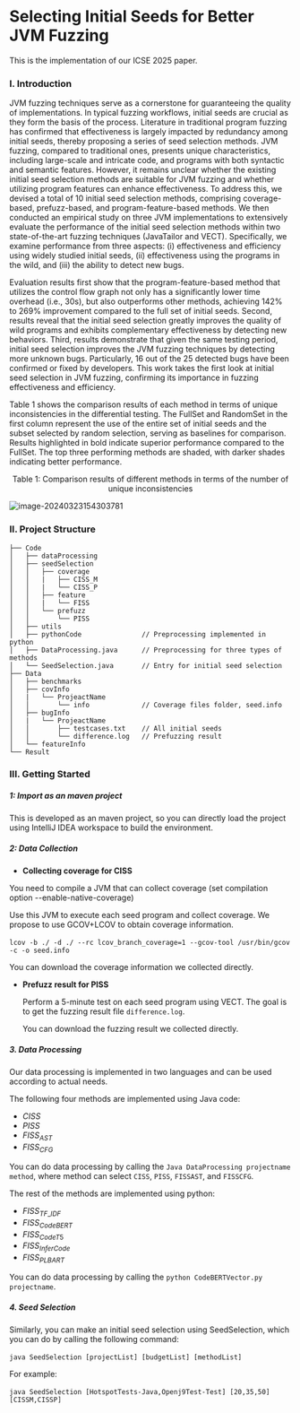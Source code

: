 # Selecting Initial Seeds for Better JVM Fuzzing

This is the implementation of our ICSE 2025 paper.

### I. Introduction

JVM fuzzing techniques serve as a cornerstone for guaranteeing the quality of implementations. In typical fuzzing workflows, initial seeds are crucial as they form the basis of the process. Literature in traditional program fuzzing has confirmed that effectiveness is largely impacted by redundancy among initial seeds, thereby proposing a series of seed selection methods. JVM fuzzing, compared to traditional ones, presents unique characteristics, including large-scale and intricate code, and programs with both syntactic and semantic features. However, it remains unclear whether the existing initial seed selection methods are suitable for JVM fuzzing and whether utilizing program features can enhance effectiveness. To address this, we devised a total of 10 initial seed selection methods, comprising coverage-based, prefuzz-based, and program-feature-based methods. We then conducted an empirical study on three JVM implementations to extensively evaluate the performance of the initial seed selection methods within two state-of-the-art fuzzing techniques (JavaTailor and VECT). Specifically, we examine performance from three aspects: (i) effectiveness and efficiency using widely studied initial seeds, (ii) effectiveness using the programs in the wild, and (iii) the ability to detect new bugs. 

Evaluation results first show that the program-feature-based method that utilizes the control flow graph not only has a significantly lower time overhead (i.e., 30s), but also outperforms other methods, achieving 142% to 269% improvement compared to the full set of initial seeds. Second, results reveal that the initial seed selection greatly improves the quality of wild programs and exhibits complementary effectiveness by detecting new behaviors. Third, results demonstrate that given the same testing period, initial seed selection improves the JVM fuzzing techniques by detecting more unknown bugs. Particularly, 16 out of the 25 detected bugs have been confirmed or fixed by developers. This work takes the first look at initial seed selection in JVM fuzzing, confirming its importance in fuzzing effectiveness and efficiency.

Table 1 shows the comparison results of each method in terms of unique inconsistencies in the differential testing. The FullSet and RandomSet in the first column represent the use of the entire set of initial seeds and the subset selected by random selection, serving as baselines for comparison. Results highlighted in bold indicate superior performance compared to the FullSet. The top three performing methods are shaded, with darker shades indicating better performance.

<p align="center">Table 1: Comparison results of different methods in terms of the number of unique inconsistencies</p>

![image-20240323154303781](https://ningmo.oss-cn-beijing.aliyuncs.com/img/image-20240323154303781.png)

### II. Project Structure

```
├── Code
│   ├── dataProcessing  
│   ├── seedSelection 
│   │   ├── coverage
│   │   |   ├── CISS_M
│   │   |   └── CISS_P
│   │   ├── feature
│   │   |   └── FISS
│   │   └── prefuzz
│   │       └── PISS
│   ├── utils
│   ├── pythonCode               // Preprocessing implemented in python
│   ├── DataProcessing.java      // Preprocessing for three types of methods
│   └── SeedSelection.java       // Entry for initial seed selection
├── Data
│   ├── benchmarks
│   ├── covInfo
│   |   └── ProjeactName
│   │       └── info             // Coverage files folder, seed.info
│   ├── bugInfo
│   |   └── ProjeactName
│   │       ├── testcases.txt    // All initial seeds
│   │       └── difference.log   // Prefuzzing result
│   └── featureInfo
└── Result
```



### III. Getting Started

##### 1: Import as an maven project

This is developed as an maven project, so you can directly load the project using IntelliJ IDEA workspace to build the environment.

##### 2: Data Collection

* **Collecting coverage for CISS**

You need to compile a JVM that can collect coverage (set compilation option --enable-native-coverage)

Use this JVM to execute each seed program and collect coverage. We propose to use GCOV+LCOV to obtain coverage information.

​	`lcov -b ./ -d ./ --rc lcov_branch_coverage=1 --gcov-tool /usr/bin/gcov -c -o seed.info`

You can download the coverage information we collected directly.

* **Prefuzz result for PISS**

  Perform a 5-minute test on each seed program using VECT. The goal is to get the fuzzing result file `difference.log`.

  You can download the fuzzing result we collected directly.

##### 3. Data Processing

Our data processing is implemented in two languages and can be used according to actual needs.

The following four methods are implemented using Java code:

* $CISS$
* $PISS$
* $FISS_{AST}$
* $FISS_{CFG}$

You can do data processing by calling the `Java DataProcessing projectname method`, where method can select `CISS`, `PISS`, `FISSAST`, and `FISSCFG`.

The rest of the methods are implemented using python:

* $FISS_{TF\_IDF}$
* $FISS_{CodeBERT}$
* $FISS_{CodeT5}$
* $FISS_{InferCode}$
* $FISS_{PLBART}$

You can do data processing by calling the `python CodeBERTVector.py projectname`.

##### 4. Seed Selection

Similarly, you can make an initial seed selection using SeedSelection, which you can do by calling the following command:

​	`java SeedSelection [projectList] [budgetList] [methodList]`

For example:

​	`java SeedSelection [HotspotTests-Java,Openj9Test-Test] [20,35,50] [CISSM,CISSP]`
